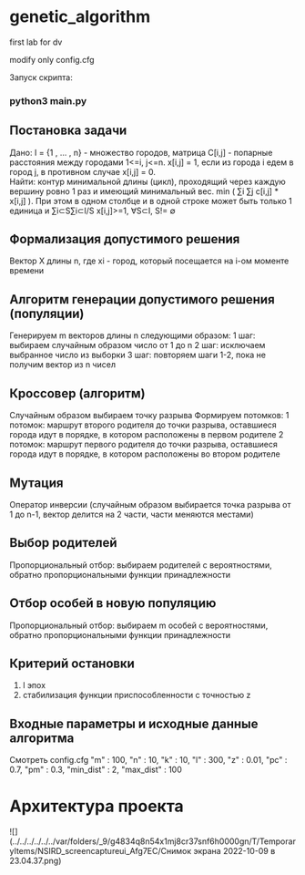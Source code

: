 # genetic_algorithm
first lab for dv

modify only config.cfg

Запуск скрипта: 
### python3 main.py

## Постановка задачи
Дано: I = {1 , ... , n} - множество городов, матрица C[i,j] - попарные 
расстояния между городами 1<=i, j<=n. x[i,j] = 1, если из города i едем в 
город j, в противном случае x[i,j] = 0.  
Найти: контур минимальной длины (цикл), проходящий через каждую 
вершину ровно 1 раз и имеющий минимальный вес. 
min ( ∑i ∑j c[i,j] * x[i,j] ). При этом в одном столбце и в одной 
строке может быть только 1 единица и ∑i⊂S∑i⊂I/S x[i,j]>=1, ∀S⊂I, S!= ∅

## Формализация допустимого решения
Вектор X длины n, где xi - город,
который посещается на i-ом моменте времени

## Алгоритм генерации допустимого решения (популяции)
Генерируем m векторов длины n следующими образом: 
1 шаг: выбираем случайным образом число от 1 до n 
2 шаг: исключаем выбранное число из выборки 
3 шаг: повторяем шаги 1-2, пока не получим вектор из n чисел
 
## Кроссовер (алгоритм)
Случайным образом выбираем точку разрыва
Формируем потомков: 
1 потомок:
маршрут второго родителя до точки разрыва, оставшиеся города идут в порядке, в котором расположены в первом родителе
2 потомок:
маршрут первого родителя до точки разрыва, оставшиеся города идут в порядке, в котором расположены во втором родителе

## Мутация
Оператор инверсии (случайным образом выбирается точка разрыва от 1 до n-1, вектор делится на 2 части, части меняются местами)

## Выбор родителей
Пропорциональный отбор:
выбираем родителей с вероятностями, 
обратно пропорциональными функции принадлежности

## Отбор особей в новую популяцию
Пропорциональный отбор:
выбираем m особей с вероятностями, 
обратно пропорциональными функции принадлежности

## Критерий остановки
1. l эпох
2. стабилизация функции приспособленности с точностью z

## Входные параметры и исходные данные алгоритма
Смотреть config.cfg
"m" : 100,
"n" : 10,
"k" : 10,
"l" : 300,
"z" : 0.01,
"pc" : 0.7,
"pm" : 0.3,
"min_dist" : 2,
"max_dist" : 100

# Архитектура проекта
![](../../../../../../var/folders/_9/g4834q8n54x1mj8cr37snf6h0000gn/T/TemporaryItems/NSIRD_screencaptureui_Afg7EC/Снимок экрана 2022-10-09 в 23.04.37.png)